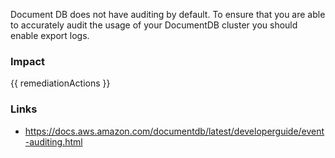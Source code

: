 
Document DB does not have auditing by default. To ensure that you are able to accurately audit the usage of your DocumentDB cluster you should enable export logs.


### Impact
<!-- Add Impact here -->

<!-- DO NOT CHANGE -->
{{ remediationActions }}

### Links
- https://docs.aws.amazon.com/documentdb/latest/developerguide/event-auditing.html


